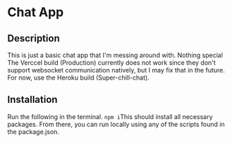 # Chat App

## Description
This is just a basic chat app that I'm messing around with. Nothing special The Verccel build (Production) currently does not work since they don't support websocket communication natively, but I may fix that in the future. For now, use the Heroku build (Super-chill-chat).

## Installation 
Run the following in the terminal.  ```npm i```This should install all necessary packages. From there, you can run locally using any of the scripts found in the package.json.  